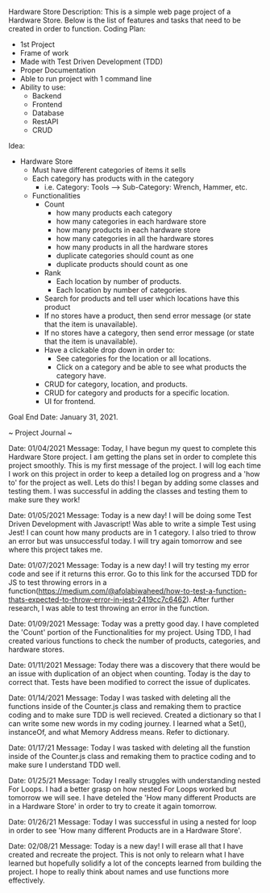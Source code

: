 Hardware Store
Description: This is a simple web page project of a Hardware Store. Below is the list of features and tasks that need to be created in order to function.
Coding Plan:
- 1st Project
- Frame of work
- Made with Test Driven Development (TDD)
- Proper Documentation
- Able to run project with 1 command line
- Ability to use:
    - Backend
    - Frontend
    - Database
    - RestAPI
    - CRUD

Idea:
- Hardware Store
    - Must have different categories of items it sells
    - Each category has products with in the category
        - i.e. Category: Tools --> Sub-Category: Wrench, Hammer, etc.
    - Functionalities
        - Count 
            - how many products each category 
            - how many categories in each hardware store
            - how many products in each hardware store
            - how many categories in all the hardware stores
            - how many products in all the hardware stores
            - duplicate categories should count as one
            - duplicate products should count as one
        - Rank 
            - Each location by number of products.
            - Each location by number of categories.
        - Search for products and tell user which locations have this product
        - If no stores have a product, then send error message (or state that the item is unavailable).
        - If no stores have a category, then send error message (or state that the item is unavailable).
        - Have a clickable drop down in order to: 
            - See categories for the location or all locations.
            - Click on a category and be able to see what products the category have.
        - CRUD for category, location, and products.
        - CRUD for category and products for a specific location.
        - UI for frontend. 

Goal End Date: January 31, 2021.

~ Project Journal ~ 

Date: 01/04/2021 
Message: Today, I have begun my quest to complete this Hardware Store project. I am getting the plans set in order to complete this project smoothly. This is my first message of the project. I will log each time I work on this project in order to keep a detailed log on progress and a 'how to' for the project as well. Lets do this! I began by adding some classes and testing them. I was successful in adding the classes and testing them to make sure they work!

Date: 01/05/2021
Message: Today is a new day! I will be doing some Test Driven Development with Javascript! Was able to write a simple Test using Jest! I can count how many products are in 1 category. I also tried to throw an error but was unsuccessful today. I will try again tomorrow and see where this project takes me. 

Date: 01/07/2021
Message: Today is a new day! I will try testing my error code and see if it returns this error. Go to this link for the accursed TDD for JS to test throwing errors in a function(https://medium.com/@afolabiwaheed/how-to-test-a-function-thats-expected-to-throw-error-in-jest-2419cc7c6462). After further research, I was able to test throwing an error in the function. 

Date: 01/09/2021
Message: Today was a pretty good day. I have completed the 'Count' portion of the Functionalities for my project. Using TDD, I had created various functions to check the number of products, categories, and hardware stores.

Date: 01/11/2021
Message: Today there was a discovery that there would be an issue with duplication of an object when counting. Today is the day to correct that. Tests have been modified to correct the issue of duplicates.

Date: 01/14/2021
Message: Today I was tasked with deleting all the functions inside of the Counter.js class and remaking them to practice coding and to make sure TDD is well recieved. Created a dictionary so that I can write some new words in my coding journey. I learned what a Set(), instanceOf, and what Memory Address means. Refer to dictionary. 

Date: 01/17/21
Message: Today I was tasked with deleting all the funstion inside of the Counter.js class and remaking them to practice coding and to make sure I understand TDD well. 

Date: 01/25/21
Message: Today I really struggles with understanding nested For Loops. I had a better grasp on how nested For Loops worked but tomorrow we will see. I have deteled the 'How many different Products are in a Hardware Store' in order to try to create it again tomorrow. 

Date: 01/26/21
Message: Today I was successful in using a nested for loop in order to see 'How many different Products are in a Hardware Store'. 

Date: 02/08/21
Message: Today is a new day! I will erase all that I have created and recreate the project. This is not only to relearn what I have learned but hopefully solidify a lot of the concepts learned from building the project. I hope to really think about names and use functions more effectively. 